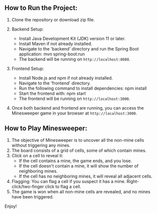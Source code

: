 ## How to Run the Project:

1. Clone the repository or download zip file.

2. Backend Setup:
   - Install Java Development Kit (JDK) version 11 or later.
   - Install Maven if not already installed.
   - Navigate to the 'backend' directory and run the Spring Boot application:
     mvn spring-boot:run
   - The backend will be running on `http://localhost:8080`.

3. Frontend Setup:
   - Install Node.js and npm if not already installed.
   - Navigate to the 'frontend' directory.
   - Run the following command to install dependencies:
     npm install
   - Start the frontend with:
     npm start
   - The frontend will be running on `http://localhost:3000`.

4. Once both backend and frontend are running, you can access the Minesweeper game in your browser at `http://localhost:3000`.


## How to Play Minesweeper:

1. The objective of Minesweeper is to uncover all the non-mine cells without triggering any mines.
2. The board consists of a grid of cells, some of which contain mines.
3. Click on a cell to reveal it:
    - If the cell contains a mine, the game ends, and you lose.
    - If the cell doesn't contain a mine, it will show the number of neighboring mines.
    - If the cell has no neighboring mines, it will reveal all adjacent cells.
4. Flagging: You can flag a cell if you suspect it has a mine. Right-click/two-finger click to flag a cell.
5. The game is won when all non-mine cells are revealed, and no mines have been triggered.

Enjoy!

